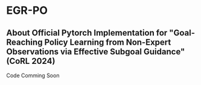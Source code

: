 # EGR-PO
About Official Pytorch Implementation for "Goal-Reaching Policy Learning from Non-Expert Observations via Effective Subgoal Guidance" (CoRL 2024)
---
Code Comming Soon
